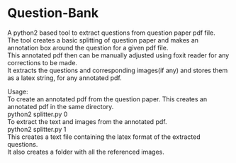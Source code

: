 # Question-Bank
A python2 based tool to extract questions from question paper pdf file.  
The tool creates a basic splitting of question paper and makes an annotation box around the question for a given pdf file.  
This annotated pdf then can be manually adjusted using foxit reader for any corrections to be made.  
It extracts the questions and corresponding images(if any) and stores them as a latex string, for any annotated pdf.  
  
Usage:  
To create an annotated pdf from the question paper. This creates an annotated pdf in the same directory.  
  python2 splitter.py <pdf-file> 0  
To extract the text and images from the annotated pdf.  
  python2 splitter.py <annotated-pdf-file> 1  
This creates a text file containing the latex format of the extracted questions.  
It also creates a folder with all the referenced images.  
